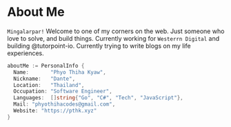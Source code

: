 # About Me
`Mingalarpar!` 
Welcome to one of my corners on the web.
Just someone who love to solve, and build things. Currently working for `Westerrn Digital` and building @tutorpoint-io. 
Currently trying to write blogs on my life experiences.

```go
aboutMe := PersonalInfo {
  Name:       "Phyo Thiha Kyaw",
  Nickname:   "Dante",
  Location:   "Thailand",
  Occupation: "Software Engineer",
  Languages:  []string{"Go", "C#", "Tech", "JavaScript"},
  Mail: "phyothihacodes@gmail.com",
  Website: "https://pthk.xyz"
}
```
